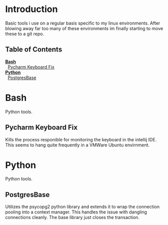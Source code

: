 Introduction
==============

Basic tools i use on a regular basis specific to my linux environments.  After blowing away far too many of these environments im finally starting to move these to a git repo.

## Table of Contents

**[Bash](#bash)**<br />
&nbsp;&nbsp;[Pycharm Keyboard Fix](#pycharm-keyboard-fix)<br />
**[Python](#python)**<br />
&nbsp;&nbsp;[PostgresBase](#postgresbase)<br />

Bash
==============
Python tools.

Pycharm Keyboard Fix
--------------
Kills the process responible for monitoring the keyboard in the intellij IDE.  This seems to hang quite frequently in a VMWare Ubuntu envirnment.


Python
==============
Python tools.

PostgresBase
--------------
Utilizes the psycopg2 python library and extends it to wrap the connection pooling into a context manager.  This handles the issue with dangling connections cleanly.  The base library just closes the transaction.

